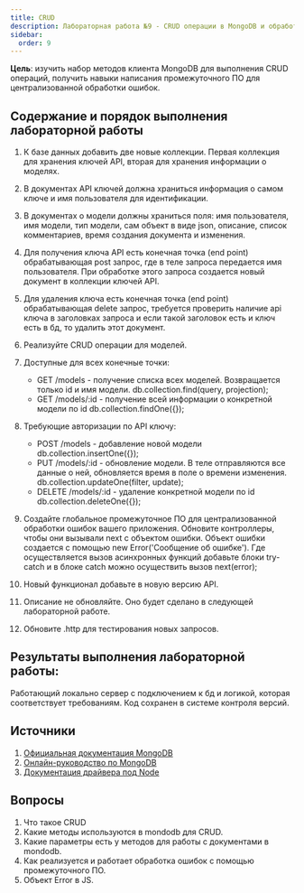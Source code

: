```yaml
---
title: CRUD
description: Лабораторная работа №9 - CRUD операции в MongoDB и обработка ошибок
sidebar:
  order: 9
---
```


**Цель**: изучить набор методов клиента MongoDB для выполнения CRUD операций, получить навыки написания промежуточного ПО для централизованной обработки ошибок.

## Содержание и порядок выполнения лабораторной работы

1. К базе данных добавить две новые коллекции. Первая коллекция для хранения ключей API, вторая для хранения информации о моделях.
1. В документах API ключей должна храниться информация о самом ключе и имя пользователя для идентификации.
1. В документах о модели должны храниться поля: имя пользователя, имя модели, тип модели, сам объект в виде json, описание, список комментариев, время создания документа и изменения.
1. Для получения ключа API есть конечная точка (end point) обрабатывающая post запрос, где в теле запроса передается имя пользователя. При обработке этого запроса создается новый документ в коллекции ключей API.
1. Для удаления ключа есть конечная точка (end point) обрабатывающая delete запрос, требуется проверить наличие api ключа в заголовках запроса и если такой заголовок есть и ключ есть в бд, то удалить этот документ.
1. Реализуйте CRUD операции для моделей.
1. Доступные для всех конечные точки:
   - GET /models - получение списка всех моделей. Возвращается только id и имя модели. db.collection.find(query, projection);
   - GET /models/:id - получение всей информации о конкретной модели по id db.collection.findOne({});
1. Требующие авторизации по API ключу:

   - POST /models - добавление новой модели db.collection.insertOne({});
   - PUT /models/:id - обновление модели. В теле отправляются все данные о ней, обновляется время в поле о времени изменения. db.collection.updateOne(filter, update);
   - DELETE /models/:id - удаление конкретной модели по id db.collection.deleteOne({});

1. Создайте глобальное промежуточное ПО для централизованной обработки ошибок вашего приложения. Обновите контроллеры, чтобы они вызывали next с объектом ошибки. Объект ошибки создается с помощью new Error('Сообщение об ошибке'). Где осуществляется вызов асинхронных функций добавьте блоки try-catch и в блоке catch можно осуществить вызов next(error);
1. Новый функционал добавьте в новую версию API.
1. Описание не обновляйте. Оно будет сделано в следующей лабораторной работе.
1. Обновите .http для тестирования новых запросов.

## Результаты выполнения лабораторной работы:

Работающий локально сервер с подключением к бд и логикой, которая соответствует требованиям. Код сохранен в системе контроля версий.

## Источники

1. [Официальная документация MongoDB](https://www.mongodb.com/docs/manual/)
1. [Онлайн-руководство по MongoDB](https://metanit.com/nosql/mongodb/)
1. [Документация драйвера под Node](https://www.mongodb.com/docs/drivers/node/current/)

## Вопросы

1. Что такое CRUD
1. Какие методы используются в mondodb для CRUD.
1. Какие параметры есть у методов для работы с документами в mondodb.
1. Как реализуется и работает обработка ошибок с помощью промежуточного ПО.
1. Объект Error в JS.
